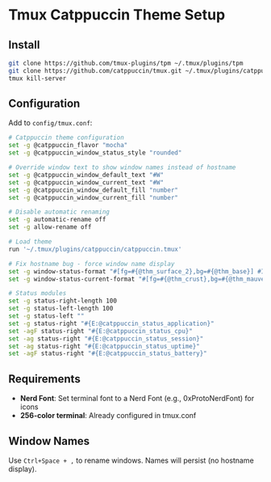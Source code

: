# Tmux Catppuccin Theme Setup

## Install

```bash
git clone https://github.com/tmux-plugins/tpm ~/.tmux/plugins/tpm
git clone https://github.com/catppuccin/tmux.git ~/.tmux/plugins/catppuccin
tmux kill-server
```

## Configuration

Add to `config/tmux.conf`:

```bash
# Catppuccin theme configuration
set -g @catppuccin_flavor "mocha"
set -g @catppuccin_window_status_style "rounded"

# Override window text to show window names instead of hostname
set -g @catppuccin_window_default_text "#W"
set -g @catppuccin_window_current_text "#W"
set -g @catppuccin_window_default_fill "number"
set -g @catppuccin_window_current_fill "number"

# Disable automatic renaming
set -g automatic-rename off
set -g allow-rename off

# Load theme
run '~/.tmux/plugins/catppuccin/catppuccin.tmux'

# Fix hostname bug - force window name display
set -g window-status-format "#[fg=#{@thm_surface_2},bg=#{@thm_base}] #I #[fg=#{@thm_fg},bg=#{@thm_base}]#W "
set -g window-status-current-format "#[fg=#{@thm_crust},bg=#{@thm_mauve}] #I #[fg=#{@thm_crust},bg=#{@thm_mauve}]#W "

# Status modules
set -g status-right-length 100
set -g status-left-length 100
set -g status-left ""
set -g status-right "#{E:@catppuccin_status_application}"
set -agF status-right "#{E:@catppuccin_status_cpu}"
set -ag status-right "#{E:@catppuccin_status_session}"
set -ag status-right "#{E:@catppuccin_status_uptime}"
set -agF status-right "#{E:@catppuccin_status_battery}"
```

## Requirements

- **Nerd Font**: Set terminal font to a Nerd Font (e.g., 0xProtoNerdFont) for icons
- **256-color terminal**: Already configured in tmux.conf

## Window Names

Use `Ctrl+Space + ,` to rename windows. Names will persist (no hostname display).